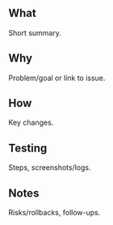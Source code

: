 ## What
Short summary.

## Why
Problem/goal or link to issue.

## How
Key changes.

## Testing
Steps, screenshots/logs.

## Notes
Risks/rollbacks, follow-ups.
